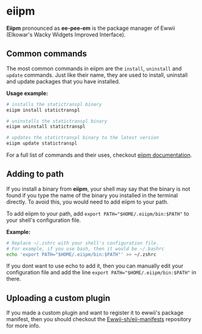 # eiipm

**Eiipm** pronounced as **ee-pee-em** is the package manager of Ewwii (Elkowar's Wacky Widgets Improved Interface).

## Common commands

The most common commands in eiipm are the `install`, `uninstall` and `update` commands. Just like their name, they are used to install, uninstall and update packages that you have installed.

**Usage example:**

```bash
# installs the statictranspl binary
eiipm install statictranspl

# uninstalls the statictranspl binary
eiipm uninstall statictranspl

# updates the statictranspl binary to the latest version
eiipm update statictranspl
```

For a full list of commands and their uses, checkout [eiipm documentation](https://ewwii-sh.github.io/eiipm/).

## Adding to path

If you install a binary from **eiipm**, your shell may say that the binary is not found if you type the name of the binary you installed in the terminal directly. To avoid this, you would need to add eiipm to your path.

To add eiipm to your path, add `export PATH="$HOME/.eiipm/bin:$PATH"` to your shell's configuration file.

**Example:**

```bash
# Replace ~/.zshrc with your shell's configuration file.
# For example, if you use bash, then it would be ~/.bashrc
echo 'export PATH="$HOME/.eiipm/bin:$PATH"' >> ~/.zshrc
```

If you dont want to use echo to add it, then you can manually edit your configuration file and add the line `export PATH="$HOME/.eiipm/bin:$PATH"` in there.

## Uploading a custom plugin

If you made a custom plugin and want to register it to ewwii's package manifest, then you should checkout the [Ewwii-sh/eii-manifests](https://github.com/Ewwii-sh/eii-manifests) repository for more info.
